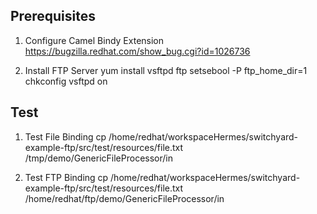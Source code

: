 Prerequisites
--------------------------------------
1) Configure Camel Bindy Extension
https://bugzilla.redhat.com/show_bug.cgi?id=1026736

2) Install FTP Server
yum install vsftpd ftp
setsebool -P ftp_home_dir=1
chkconfig vsftpd on

Test
---------------------------------------
1) Test File Binding
cp /home/redhat/workspaceHermes/switchyard-example-ftp/src/test/resources/file.txt /tmp/demo/GenericFileProcessor/in


2) Test FTP Binding
cp /home/redhat/workspaceHermes/switchyard-example-ftp/src/test/resources/file.txt /home/redhat/ftp/demo/GenericFileProcessor/in

